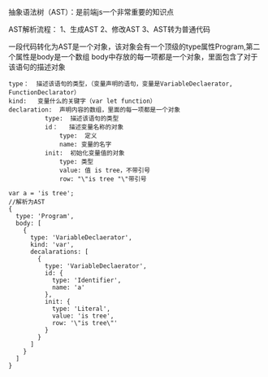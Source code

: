 抽象语法树（AST）：是前端js一个非常重要的知识点

AST解析流程：
1、生成AST
2、修改AST
3、AST转为普通代码

一段代码转化为AST是一个对象，该对象会有一个顶级的type属性Program,第二个属性是body是一个数组
body中存放的每一项都是一个对象，里面包含了对于该语句的描述对象
```
type：  描述该语句的类型，（变量声明的语句，变量是VariableDeclaerator, FunctionDeclarator）
kind:   变量什么的关键字（var let function）
declaration:  声明内容的数组，里面的每一项都是一个对象
          type:  描述该语句的类型
          id：   描述变量名称的对象
              type:  定义
              name: 变量的名字
          init:  初始化变量值的对象
              type: 类型
              value: 值 is tree，不带引号
              row: "\"is tree "\"带引号
```
```
var a = 'is tree';
//解析为AST
{
  type: 'Program',
  body: [
    {
      type: 'VariableDeclaerator',
      kind: 'var',
      decalarations: [
        {
          type: 'VariableDeclaerator',
          id: {
            type: 'Identifier',
            name: 'a'
          },
          init: {
            type: 'Literal',
            value: 'is tree',
            row: '\"is tree\"'
          }
        }
      ]
    }
  ]
}
```

